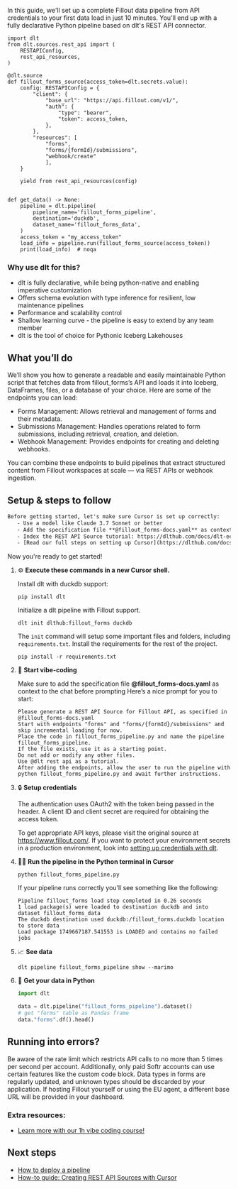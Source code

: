 In this guide, we'll set up a complete Fillout data pipeline from API credentials to your first data load in just 10 minutes. You'll end up with a fully declarative Python pipeline based on dlt's REST API connector.

```python-outcome
import dlt
from dlt.sources.rest_api import (
    RESTAPIConfig,
    rest_api_resources,
)

@dlt.source
def fillout_forms_source(access_token=dlt.secrets.value):
    config: RESTAPIConfig = {
        "client": {
            "base_url": "https://api.fillout.com/v1/",
            "auth": {
                "type": "bearer",
                "token": access_token,
            },
        },
        "resources": [
            "forms",
            "forms/{formId}/submissions",
            "webhook/create"
            ],
    }

    yield from rest_api_resources(config)


def get_data() -> None:
    pipeline = dlt.pipeline(
        pipeline_name='fillout_forms_pipeline',
        destination='duckdb',
        dataset_name='fillout_forms_data', 
    )
    access_token = "my_access_token"
    load_info = pipeline.run(fillout_forms_source(access_token))
    print(load_info)  # noqa
```

### Why use dlt for this?

- dlt is fully declarative, while being python-native and enabling imperative customization
- Offers schema evolution with type inference for resilient, low maintenance pipelines
- Performance and scalability control
- Shallow learning curve - the pipeline is easy to extend by any team member
- dlt is the tool of choice for Pythonic Iceberg Lakehouses

## What you’ll do

We’ll show you how to generate a readable and easily maintainable Python script that fetches data from fillout_forms’s API and loads it into Iceberg, DataFrames, files, or a database of your choice. Here are some of the endpoints you can load:

- Forms Management: Allows retrieval and management of forms and their metadata.
- Submissions Management: Handles operations related to form submissions, including retrieval, creation, and deletion.
- Webhook Management: Provides endpoints for creating and deleting webhooks.

You can combine these endpoints to build pipelines that extract structured content from Fillout workspaces at scale — via REST APIs or webhook ingestion.

## Setup & steps to follow

```default
Before getting started, let's make sure Cursor is set up correctly:
   - Use a model like Claude 3.7 Sonnet or better
   - Add the specification file **@fillout_forms-docs.yaml** as context
   - Index the REST API Source tutorial: https://dlthub.com/docs/dlt-ecosystem/verified-sources/rest_api/ and add it to context as **@dlt rest api**
   - [Read our full steps on setting up Cursor](https://dlthub.com/docs/dlt-ecosystem/llm-tooling/cursor-restapi#23-configuring-cursor-with-documentation)
```

Now you're ready to get started! 

1. ⚙️ **Execute these commands in a new Cursor shell.**
    
    Install dlt with duckdb support:
    ```shell
    pip install dlt
    ```

    Initialize a dlt pipeline with Fillout support.
    ```shell
    dlt init dlthub:fillout_forms duckdb
    ```

    The `init` command will setup some important files and folders, including `requirements.txt`. Install the requirements for the rest of the project.
    ```shell
    pip install -r requirements.txt
    ```
    
2. 🤠 **Start vibe-coding**
    
    Make sure to add the specification file **@fillout_forms-docs.yaml** as context to the chat before prompting
    Here’s a nice prompt for you to start: 
    
    ```prompt
    Please generate a REST API Source for Fillout API, as specified in @fillout_forms-docs.yaml 
    Start with endpoints "forms" and "forms/{formId}/submissions" and skip incremental loading for now. 
    Place the code in fillout_forms_pipeline.py and name the pipeline fillout_forms_pipeline. 
    If the file exists, use it as a starting point. 
    Do not add or modify any other files. 
    Use @dlt rest api as a tutorial. 
    After adding the endpoints, allow the user to run the pipeline with python fillout_forms_pipeline.py and await further instructions.
    ```

    
3. 🔒 **Setup credentials** 
    
    The authentication uses OAuth2 with the token being passed in the header. A client ID and client secret are required for obtaining the access token.
    
    To get appropriate API keys, please visit the original source at https://www.fillout.com/.
    If you want to protect your environment secrets in a production environment, look into [setting up credentials with dlt](https://dlthub.com/docs/walkthroughs/add_credentials).
    
4. 🏃‍♀️ **Run the pipeline in the Python terminal in Cursor**
    
    ```shell
    python fillout_forms_pipeline.py
    ```
    
    If your pipeline runs correctly you’ll see something like the following:
    
    ```shell
    Pipeline fillout_forms load step completed in 0.26 seconds
    1 load package(s) were loaded to destination duckdb and into dataset fillout_forms_data
    The duckdb destination used duckdb:/fillout_forms.duckdb location to store data
    Load package 1749667187.541553 is LOADED and contains no failed jobs
    ```
    
5. 📈 **See data**
    
    ```shell
    dlt pipeline fillout_forms_pipeline show --marimo
    ```
    
6. 🐍 **Get your data in Python**
    
    ```python
    import dlt

   data = dlt.pipeline("fillout_forms_pipeline").dataset()
   # get "forms" table as Pandas frame
   data."forms".df().head()
    ```

## Running into errors?

Be aware of the rate limit which restricts API calls to no more than 5 times per second per account. Additionally, only paid Softr accounts can use certain features like the custom code block. Data types in forms are regularly updated, and unknown types should be discarded by your application. If hosting Fillout yourself or using the EU agent, a different base URL will be provided in your dashboard.

### Extra resources:

- [Learn more with our 1h vibe coding course!](https://www.youtube.com/watch?v=GGid70rnJuM)

## Next steps

- [How to deploy a pipeline](https://dlthub.com/docs/walkthroughs/deploy-a-pipeline)
- [How-to guide: Creating REST API Sources with Cursor](https://dlthub.com/docs/dlt-ecosystem/llm-tooling/cursor-restapi)